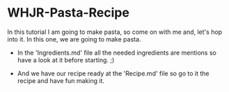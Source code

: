 # WHJR-Pasta-Recipe

In this tutorial I am going to make pasta, so come on with me and, let's hop into it.
In this one, we are going to make pasta.

* In the 'Ingredients.md' file all the needed ingredients are mentions so have a look at it before starting. ;)

* And we have our recipe ready at the 'Recipe.md' file so go to it the recipe and have fun making it.
